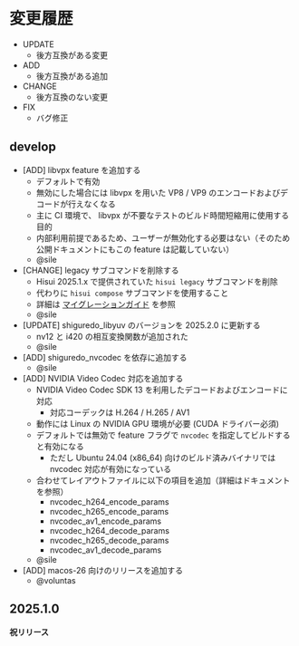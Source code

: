 # 変更履歴

- UPDATE
  - 後方互換がある変更
- ADD
  - 後方互換がある追加
- CHANGE
  - 後方互換のない変更
- FIX
  - バグ修正

## develop

- [ADD] libvpx feature を追加する
  - デフォルトで有効
  - 無効にした場合には libvpx を用いた VP8 / VP9 のエンコードおよびデコードが行えなくなる
  - 主に CI 環境で、 libvpx が不要なテストのビルド時間短縮用に使用する目的
   - 内部利用前提であるため、ユーザーが無効化する必要はない（そのため公開ドキュメントにもこの feature は記載していない）
  - @sile
- [CHANGE] legacy サブコマンドを削除する
  - Hisui 2025.1.x で提供されていた `hisui legacy` サブコマンドを削除
  - 代わりに `hisui compose` サブコマンドを使用すること
  - 詳細は [マイグレーションガイド](./docs/migrate_hisui_legacy.md) を参照
  - @sile
- [UPDATE] shiguredo_libyuv のバージョンを 2025.2.0 に更新する
  - nv12 と i420 の相互変換関数が追加された
  - @sile
- [ADD] shiguredo_nvcodec を依存に追加する
  - @sile
- [ADD] NVIDIA Video Codec 対応を追加する
  - NVIDIA Video Codec SDK 13 を利用したデコードおよびエンコードに対応
    - 対応コーデックは H.264 / H.265 / AV1
  - 動作には Linux の NVIDIA GPU 環境が必要 (CUDA ドライバー必須)
  - デフォルトでは無効で feature フラグで `nvcodec` を指定してビルドすると有効になる
    - ただし Ubuntu 24.04 (x86_64) 向けのビルド済みバイナリでは nvcodec 対応が有効になっている
  - 合わせてレイアウトファイルに以下の項目を追加（詳細はドキュメントを参照）
    - nvcodec_h264_encode_params
    - nvcodec_h265_encode_params
    - nvcodec_av1_encode_params
    - nvcodec_h264_decode_params
    - nvcodec_h265_decode_params
    - nvcodec_av1_decode_params
  - @sile
- [ADD] macos-26 向けのリリースを追加する
  - @voluntas

## 2025.1.0

**祝リリース**
